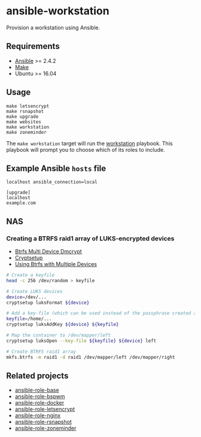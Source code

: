 # ansible-workstation

Provision a workstation using Ansible.

## Requirements

* [Ansible](https://www.ansible.com/) >= 2.4.2
* [Make](https://www.gnu.org/software/make/)
* Ubuntu >= 16.04

## Usage

```
make letsencrypt
make rsnapshot
make upgrade
make websites
make workstation
make zoneminder
```

The `make workstation` target will run the [workstation](./workstation.yml) playbook.
This playbook will prompt you to choose which of its roles to include.

## Example Ansible `hosts` file

```
localhost ansible_connection=local

[upgrade]
localhost
example.com
```

## NAS

### Creating a BTRFS raid1 array of LUKS-encrypted devices

- [Btrfs Multi Device Dmcrypt](http://marc.merlins.org/perso/btrfs/post_2014-04-27_Btrfs-Multi-Device-Dmcrypt.html)
- [Cryptsetup](https://gitlab.com/cryptsetup/cryptsetup)
- [Using Btrfs with Multiple Devices](https://btrfs.wiki.kernel.org/index.php/Using_Btrfs_with_Multiple_Devices)

```bash
# Create a keyfile
head -c 256 /dev/random > keyfile

# Create LUKS devices
device=/dev/...
cryptsetup luksFormat ${device}

# Add a key-file (which can be used instead of the passphrase created above)
keyfile=/home/...
cryptsetup luksAddKey ${device} ${keyfile}

# Map the container to /dev/mapper/left
cryptsetup luksOpen --key-file ${keyfile} ${device} left

# Create BTRFS raid1 array
mkfs.btrfs -m raid1 -d raid1 /dev/mapper/left /dev/mapper/right
```

## Related projects

* [ansible-role-base](https://github.com/andornaut/ansible-role-base)
* [ansible-role-bspwm](https://github.com/andornaut/ansible-role-bspwm)
* [ansible-role-docker](https://github.com/andornaut/ansible-role-docker)
* [ansible-role-letsencrypt](https://github.com/andornaut/ansible-role-letsencrypt)
* [ansible-role-nginx](https://github.com/andornaut/ansible-role-nginx)
* [ansible-role-rsnapshot](https://github.com/andornaut/ansible-role-rsnapshot)
* [ansible-role-zoneminder](https://github.com/andornaut/ansible-role-zoneminder)
